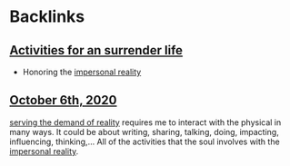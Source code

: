 
# Backlinks
## [Activities for an surrender life](<Activities for an surrender life.md>)
- Honoring the [impersonal reality](<impersonal reality.md>)

## [October 6th, 2020](<October 6th, 2020.md>)
[serving the demand of reality](<serving the demand of reality.md>) requires me to interact with the physical in many ways. It could be about writing, sharing, talking, doing, impacting, influencing, thinking,... All of the activities that the soul involves with the [impersonal reality](<impersonal reality.md>).

